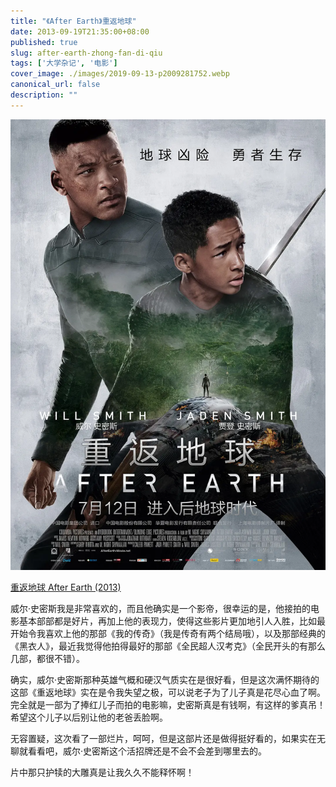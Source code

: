 ```yaml
---
title: "《After Earth》重返地球"
date: 2013-09-19T21:35:00+08:00
published: true
slug: after-earth-zhong-fan-di-qiu
tags: ['大学杂记', '电影']
cover_image: ./images/2019-09-13-p2009281752.webp
canonical_url: false
description: ""
---
```




![重返地球](./images/2019-09-13-p2009281752.webp)

[重返地球 After Earth (2013)](http://movie.douban.com/subject/6828823/)

威尔·史密斯我是非常喜欢的，而且他确实是一个影帝，很幸运的是，他接拍的电影基本部部都是好片，再加上他的表现力，使得这些影片更加地引人入胜，比如最开始令我喜欢上他的那部《我的传奇》（我是传奇有两个结局哦），以及那部经典的《黑衣人》，最近我觉得他拍得最好的那部《全民超人汉考克》（全民开头的有那么几部，都很不错）。

确实，威尔·史密斯那种英雄气概和硬汉气质实在是很好看，但是这次满怀期待的这部《重返地球》实在是令我失望之极，可以说老子为了儿子真是花尽心血了啊。完全就是一部为了捧红儿子而拍的电影嘛，史密斯真是有钱啊，有这样的爹真吊！希望这个儿子以后别让他的老爸丢脸啊。

无容置疑，这次看了一部烂片，呵呵，但是这部片还是做得挺好看的，如果实在无聊就看看吧，威尔·史密斯这个活招牌还是不会不会差到哪里去的。

片中那只护犊的大雕真是让我久久不能释怀啊！
